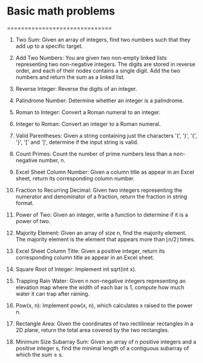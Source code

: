 # Basic math problems
==============================
1. Two Sum:
Given an array of integers, find two numbers such that they add up to a specific target.

2. Add Two Numbers:
You are given two non-empty linked lists representing two non-negative integers. The digits are stored in reverse order, and each of their nodes contains a single digit. Add the two numbers and return the sum as a linked list.

3. Reverse Integer:
Reverse the digits of an integer.

4. Palindrome Number:
Determine whether an integer is a palindrome.

5. Roman to Integer:
Convert a Roman numeral to an integer.

6. Integer to Roman:
Convert an integer to a Roman numeral.

7. Valid Parentheses:
Given a string containing just the characters '(', ')', '{', '}', '[' and ']', determine if the input string is valid.

8. Count Primes:
Count the number of prime numbers less than a non-negative number, n.

9. Excel Sheet Column Number:
Given a column title as appear in an Excel sheet, return its corresponding column number.

10. Fraction to Recurring Decimal:
Given two integers representing the numerator and denominator of a fraction, return the fraction in string format.

11. Power of Two:
Given an integer, write a function to determine if it is a power of two.

12. Majority Element:
Given an array of size n, find the majority element. The majority element is the element that appears more than ⌊n/2⌋ times.

13. Excel Sheet Column Title:
Given a positive integer, return its corresponding column title as appear in an Excel sheet.

14. Square Root of Integer:
Implement int sqrt(int x).

15. Trapping Rain Water:
Given n non-negative integers representing an elevation map where the width of each bar is 1, compute how much water it can trap after raining.

16. Pow(x, n):
Implement pow(x, n), which calculates x raised to the power n.

17. Rectangle Area:
Given the coordinates of two rectilinear rectangles in a 2D plane, return the total area covered by the two rectangles.

18. Minimum Size Subarray Sum:
Given an array of n positive integers and a positive integer s, find the minimal length of a contiguous subarray of which the sum ≥ s.
